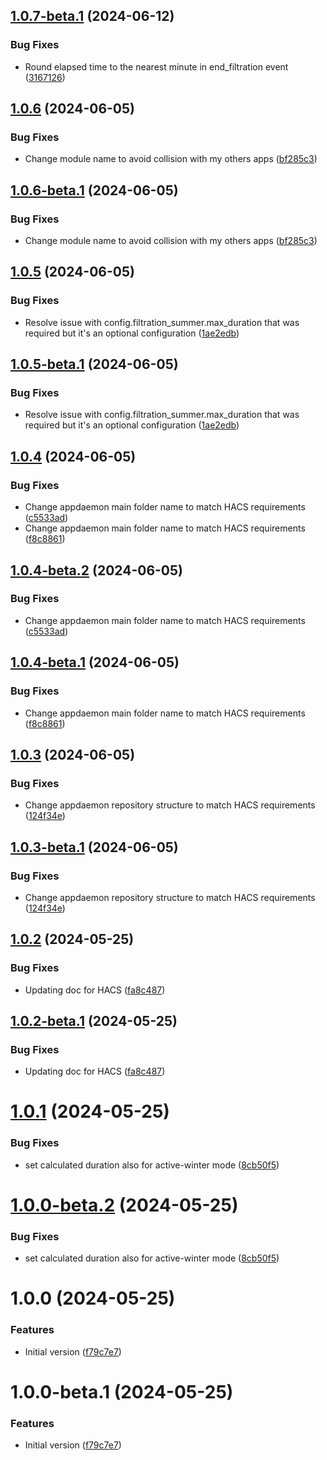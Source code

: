 ## [1.0.7-beta.1](https://github.com/mguyard/appdaemon-iopoolpumpmanager/compare/v1.0.6...v1.0.7-beta.1) (2024-06-12)


### Bug Fixes

* Round elapsed time to the nearest minute in end_filtration event ([3167126](https://github.com/mguyard/appdaemon-iopoolpumpmanager/commit/31671262416e9361df5067adf8efdaa95e840198))

## [1.0.6](https://github.com/mguyard/appdaemon-iopoolpumpmanager/compare/v1.0.5...v1.0.6) (2024-06-05)


### Bug Fixes

* Change module name to avoid collision with my others apps ([bf285c3](https://github.com/mguyard/appdaemon-iopoolpumpmanager/commit/bf285c3745cda35fab56e982286842771a46cb9b))

## [1.0.6-beta.1](https://github.com/mguyard/appdaemon-iopoolpumpmanager/compare/v1.0.5...v1.0.6-beta.1) (2024-06-05)


### Bug Fixes

* Change module name to avoid collision with my others apps ([bf285c3](https://github.com/mguyard/appdaemon-iopoolpumpmanager/commit/bf285c3745cda35fab56e982286842771a46cb9b))

## [1.0.5](https://github.com/mguyard/appdaemon-iopoolpumpmanager/compare/v1.0.4...v1.0.5) (2024-06-05)


### Bug Fixes

* Resolve issue with config.filtration_summer.max_duration that was required but it's an optional configuration ([1ae2edb](https://github.com/mguyard/appdaemon-iopoolpumpmanager/commit/1ae2edb95eebefbd02f676bf9a01b4f542614d66))

## [1.0.5-beta.1](https://github.com/mguyard/appdaemon-iopoolpumpmanager/compare/v1.0.4...v1.0.5-beta.1) (2024-06-05)


### Bug Fixes

* Resolve issue with config.filtration_summer.max_duration that was required but it's an optional configuration ([1ae2edb](https://github.com/mguyard/appdaemon-iopoolpumpmanager/commit/1ae2edb95eebefbd02f676bf9a01b4f542614d66))

## [1.0.4](https://github.com/mguyard/appdaemon-iopoolpumpmanager/compare/v1.0.3...v1.0.4) (2024-06-05)


### Bug Fixes

* Change appdaemon main folder name to match HACS requirements ([c5533ad](https://github.com/mguyard/appdaemon-iopoolpumpmanager/commit/c5533ad91faa1aad17eb82ea460c846bd83b5b3f))
* Change appdaemon main folder name to match HACS requirements ([f8c8861](https://github.com/mguyard/appdaemon-iopoolpumpmanager/commit/f8c8861e01e799c8f396aa0dac81d614b4e8bfff))

## [1.0.4-beta.2](https://github.com/mguyard/appdaemon-iopoolpumpmanager/compare/v1.0.4-beta.1...v1.0.4-beta.2) (2024-06-05)


### Bug Fixes

* Change appdaemon main folder name to match HACS requirements ([c5533ad](https://github.com/mguyard/appdaemon-iopoolpumpmanager/commit/c5533ad91faa1aad17eb82ea460c846bd83b5b3f))

## [1.0.4-beta.1](https://github.com/mguyard/appdaemon-iopoolpumpmanager/compare/v1.0.3...v1.0.4-beta.1) (2024-06-05)


### Bug Fixes

* Change appdaemon main folder name to match HACS requirements ([f8c8861](https://github.com/mguyard/appdaemon-iopoolpumpmanager/commit/f8c8861e01e799c8f396aa0dac81d614b4e8bfff))

## [1.0.3](https://github.com/mguyard/appdaemon-iopoolpumpmanager/compare/v1.0.2...v1.0.3) (2024-06-05)


### Bug Fixes

* Change appdaemon repository structure to match HACS requirements ([124f34e](https://github.com/mguyard/appdaemon-iopoolpumpmanager/commit/124f34e923e3e53bf1e98323b54fefd86ac82b75))

## [1.0.3-beta.1](https://github.com/mguyard/appdaemon-iopoolpumpmanager/compare/v1.0.2...v1.0.3-beta.1) (2024-06-05)


### Bug Fixes

* Change appdaemon repository structure to match HACS requirements ([124f34e](https://github.com/mguyard/appdaemon-iopoolpumpmanager/commit/124f34e923e3e53bf1e98323b54fefd86ac82b75))

## [1.0.2](https://github.com/mguyard/appdaemon-iopoolpumpmanager/compare/v1.0.1...v1.0.2) (2024-05-25)


### Bug Fixes

* Updating doc for HACS ([fa8c487](https://github.com/mguyard/appdaemon-iopoolpumpmanager/commit/fa8c48767b639d9f1bbe78dbb0efbd9ad745dcd2))

## [1.0.2-beta.1](https://github.com/mguyard/appdaemon-iopoolpumpmanager/compare/v1.0.1...v1.0.2-beta.1) (2024-05-25)


### Bug Fixes

* Updating doc for HACS ([fa8c487](https://github.com/mguyard/appdaemon-iopoolpumpmanager/commit/fa8c48767b639d9f1bbe78dbb0efbd9ad745dcd2))

# [1.0.1](https://github.com/mguyard/appdaemon-iopoolpumpmanager/compare/v1.0.0...v1.0.1) (2024-05-25)


### Bug Fixes

* set calculated duration also for active-winter mode ([8cb50f5](https://github.com/mguyard/appdaemon-iopoolpumpmanager/commit/8cb50f53f29107d14cbfaa47014320774822f35a))

# [1.0.0-beta.2](https://github.com/mguyard/appdaemon-iopoolpumpmanager/compare/v1.0.0-beta.1...v1.0.0-beta.2) (2024-05-25)


### Bug Fixes

* set calculated duration also for active-winter mode ([8cb50f5](https://github.com/mguyard/appdaemon-iopoolpumpmanager/commit/8cb50f53f29107d14cbfaa47014320774822f35a))

# 1.0.0 (2024-05-25)


### Features


* Initial version ([f79c7e7](https://github.com/mguyard/appdaemon-iopoolpumpmanager/commit/f79c7e767a9f97ef59f57833f352a13ba250a1c3))

# 1.0.0-beta.1 (2024-05-25)


### Features

* Initial version ([f79c7e7](https://github.com/mguyard/appdaemon-iopoolpumpmanager/commit/f79c7e767a9f97ef59f57833f352a13ba250a1c3))
